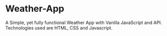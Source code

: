 # Weather-App
A Simple, yet fully functional Weather App with Vanilla JavaScript and API. Technologies used are HTML, CSS and Javascript.
